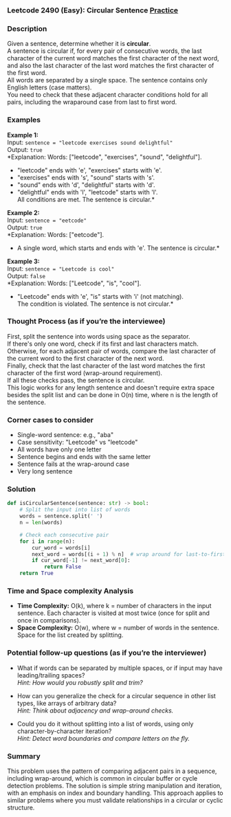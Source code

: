 ### Leetcode 2490 (Easy): Circular Sentence [Practice](https://leetcode.com/problems/circular-sentence)

### Description  
Given a sentence, determine whether it is **circular**.  
A sentence is circular if, for every pair of consecutive words, the last character of the current word matches the first character of the next word, and also the last character of the last word matches the first character of the first word.  
All words are separated by a single space. The sentence contains only English letters (case matters).  
You need to check that these adjacent character conditions hold for all pairs, including the wraparound case from last to first word.

### Examples  

**Example 1:**  
Input: `sentence = "leetcode exercises sound delightful"`  
Output: `true`  
*Explanation: Words: ["leetcode", "exercises", "sound", "delightful"].  
- "leetcode" ends with 'e', "exercises" starts with 'e'.  
- "exercises" ends with 's', "sound" starts with 's'.  
- "sound" ends with 'd', "delightful" starts with 'd'.  
- "delightful" ends with 'l', "leetcode" starts with 'l'.  
All conditions are met. The sentence is circular.*

**Example 2:**  
Input: `sentence = "eetcode"`  
Output: `true`  
*Explanation: Words: ["eetcode"].  
- A single word, which starts and ends with 'e'. The sentence is circular.*

**Example 3:**  
Input: `sentence = "Leetcode is cool"`  
Output: `false`  
*Explanation: Words: ["Leetcode", "is", "cool"].  
- "Leetcode" ends with 'e', "is" starts with 'i' (not matching).  
The condition is violated. The sentence is not circular.*

### Thought Process (as if you’re the interviewee)  
First, split the sentence into words using space as the separator.  
If there's only one word, check if its first and last characters match.  
Otherwise, for each adjacent pair of words, compare the last character of the current word to the first character of the next word.  
Finally, check that the last character of the last word matches the first character of the first word (wrap-around requirement).  
If all these checks pass, the sentence is circular.  
This logic works for any length sentence and doesn't require extra space besides the split list and can be done in O(n) time, where n is the length of the sentence.

### Corner cases to consider  
- Single-word sentence: e.g., "aba"  
- Case sensitivity: "Leetcode" vs "leetcode"  
- All words have only one letter  
- Sentence begins and ends with the same letter  
- Sentence fails at the wrap-around case  
- Very long sentence

### Solution

```python
def isCircularSentence(sentence: str) -> bool:
    # Split the input into list of words
    words = sentence.split(' ')
    n = len(words)

    # Check each consecutive pair
    for i in range(n):
        cur_word = words[i]
        next_word = words[(i + 1) % n]  # wrap around for last-to-first pair
        if cur_word[-1] != next_word[0]:
            return False
    return True
```

### Time and Space complexity Analysis  

- **Time Complexity:** O(k), where k = number of characters in the input sentence. Each character is visited at most twice (once for split and once in comparisons).
- **Space Complexity:** O(w), where w = number of words in the sentence. Space for the list created by splitting.

### Potential follow-up questions (as if you’re the interviewer)  

- What if words can be separated by multiple spaces, or if input may have leading/trailing spaces?  
  *Hint: How would you robustly split and trim?*

- How can you generalize the check for a circular sequence in other list types, like arrays of arbitrary data?  
  *Hint: Think about adjacency and wrap-around checks.*

- Could you do it without splitting into a list of words, using only character-by-character iteration?  
  *Hint: Detect word boundaries and compare letters on the fly.*

### Summary
This problem uses the pattern of comparing adjacent pairs in a sequence, including wrap-around, which is common in circular buffer or cycle detection problems. The solution is simple string manipulation and iteration, with an emphasis on index and boundary handling. This approach applies to similar problems where you must validate relationships in a circular or cyclic structure.